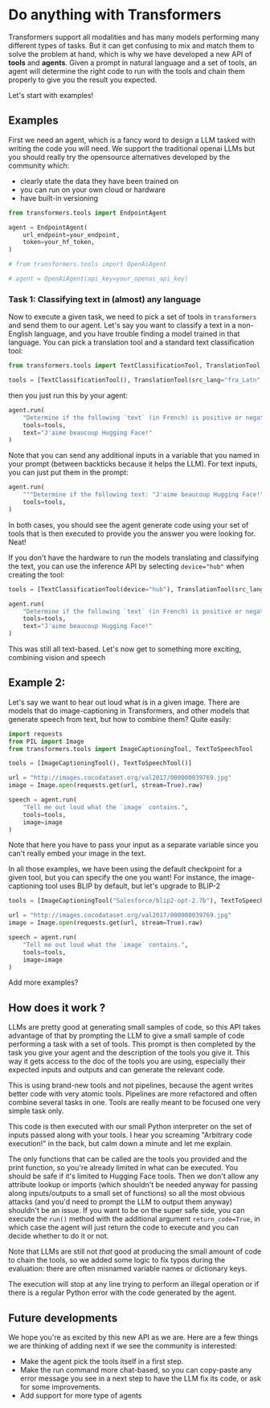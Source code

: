 # Do anything with Transformers

Transformers support all modalities and has many models performing many different types of tasks. But it can get confusing to mix and match them to solve the problem at hand, which is why we have developed a new API of **tools** and **agents**. Given a prompt in natural language and a set of tools, an agent will determine the right code to run with the tools and chain them properly to give you the result you expected.

Let's start with examples!

## Examples

First we need an agent, which is a fancy word to design a LLM tasked with writing the code you will need. We support the traditional openai LLMs but you should really try the opensource alternatives developed by the community which:
- clearly state the data they have been trained on
- you can run on your own cloud or hardware
- have built-in versioning 

<!--TODO for the release we should have a publicly available agent and if token is none, we grab the HF token-->

```py
from transformers.tools import EndpointAgent

agent = EndpointAgent(
    url_endpoint=your_endpoint,
    token=your_hf_token,
)

# from transformers.tools import OpenAiAgent

# agent = OpenAiAgent(api_key=your_openai_api_key)
```

### Task 1: Classifying text in (almost) any language

Now to execute a given task, we need to pick a set of tools in `transformers` and send them to our agent. Let's say you want to classify a text in a non-English language, and you have trouble finding a model trained in that language. You can pick a translation tool and a standard text classification tool:

```py
from transformers.tools import TextClassificationTool, TranslationTool

tools = [TextClassificationTool(), TranslationTool(src_lang="fra_Latn", tgt_lang="eng_Latn")]
```

then you just run this by your agent:

```py
agent.run(
    "Determine if the following `text` (in French) is positive or negative.",
    tools=tools,
    text="J'aime beaucoup Hugging Face!"
)
```

Note that you can send any additional inputs in a variable that you named in your prompt (between backticks because it helps the LLM). For text inputs, you can just put them in the prompt:

```py
agent.run(
    """Determine if the following text: "J'aime beaucoup Hugging Face!" (in French) is positive or negative.""",
    tools=tools,
)
```

In both cases, you should see the agent generate code using your set of tools that is then executed to provide you the answer you were looking for. Neat!

If you don't have the hardware to run the models translating and classifying the text, you can use the inference API by selecting `device="hub"` when creating the tool:

<!--TODO Once design is validated, put the hub device on the other tools so that we can use it everywhere here-->

```py
tools = [TextClassificationTool(device="hub"), TranslationTool(src_lang="fra_Latn", tgt_lang="eng_Latn")]

agent.run(
    "Determine if the following `text` (in French) is positive or negative.",
    tools=tools,
    text="J'aime beaucoup Hugging Face!"
)
```

This was still all text-based. Let's now get to something more exciting, combining vision and speech

## Example 2:

Let's say we want to hear out loud what is in a given image. There are models that do image-captioning in Transformers, and other models that generate speech from text, but how to combine them? Quite easily:

<!--TODO add the audio reader tool once it exists-->

```py
import requests
from PIL import Image
from transformers.tools import ImageCaptioningTool, TextToSpeechTool

tools = [ImageCaptioningTool(), TextToSpeechTool()]

url = "http://images.cocodataset.org/val2017/000000039769.jpg"
image = Image.open(requests.get(url, stream=True).raw)

speech = agent.run(
    "Tell me out loud what the `image` contains.",
    tools=tools,
    image=image
)
```

Note that here you have to pass your input as a separate variable since you can't really embed your image in the text.

In all those examples, we have been using the default checkpoint for a given tool, but you can specify the one you want! For instance, the image-captioning tool uses BLIP by default, but let's upgrade to BLIP-2

<!--TODO Once it works, use the inference API for BLIP-2 here as it's heavy-->

```py
tools = [ImageCaptioningTool("Salesforce/blip2-opt-2.7b"), TextToSpeechTool()]

url = "http://images.cocodataset.org/val2017/000000039769.jpg"
image = Image.open(requests.get(url, stream=True).raw)

speech = agent.run(
    "Tell me out loud what the `image` contains.",
    tools=tools,
    image=image
)
```

Add more examples?

## How does it work ?

LLMs are pretty good at generating small samples of code, so this API takes advantage of that by prompting the LLM to give a small sample of code performing a task with a set of tools. This prompt is then completed by the task you give your agent and the description of the tools you give it. This way it gets access to the doc of the tools you are using, especially their expected inputs and outputs and can generate the relevant code.

This is using brand-new tools and not pipelines, because the agent writes better code with very atomic tools. Pipelines are more refactored and often combine several tasks in one. Tools are really meant to be focused one very simple task only.

This code is then executed with our small Python interpreter on the set of inputs passed along with your tools. I hear you screaming "Arbitrary code execution!" in the back, but calm down a minute and let me explain.

The only functions that can be called are the tools you provided and the print function, so you're already limited in what can be executed. You should be safe if it's limited to Hugging Face tools. Then we don't allow any attribute lookup or imports (which shouldn't be needed anyway for passing along inputs/outputs to a small set of functions) so all the most obvious attacks (and you'd need to prompt the LLM to output them anyway) shouldn't be an issue. If you want to be on the super safe side, you can execute the `run()` method with the additional argument `return_code=True`, in which case the agent will just return the code to execute and you can decide whether to do it or not.

Note that LLMs are still not *that* good at producing the small amount of code to chain the tools, so we added some logic to fix typos during the evaluation: there are often misnamed variable names or dictionary keys.

The execution will stop at any line trying to perform an illegal operation or if there is a regular Python error with the code generated by the agent. 

## Future developments

We hope you're as excited by this new API as we are. Here are a few things we are thinking of adding next if we see the community is interested:
- Make the agent pick the tools itself in a first step.
- Make the run command more chat-based, so you can copy-paste any error message you see in a next step to have the LLM fix its code, or ask for some improvements.
- Add support for more type of agents

